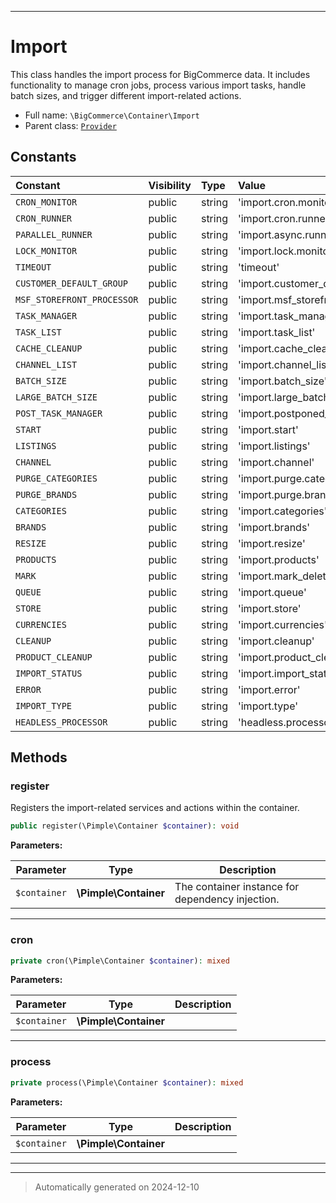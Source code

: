 ***

# Import

This class handles the import process for BigCommerce data. It includes functionality
to manage cron jobs, process various import tasks, handle batch sizes, and trigger
different import-related actions.



* Full name: `\BigCommerce\Container\Import`
* Parent class: [`Provider`](./Provider.md)


## Constants

| Constant | Visibility | Type | Value |
|:---------|:-----------|:-----|:------|
|`CRON_MONITOR`|public|string|&#039;import.cron.monitor&#039;|
|`CRON_RUNNER`|public|string|&#039;import.cron.runner&#039;|
|`PARALLEL_RUNNER`|public|string|&#039;import.async.runner&#039;|
|`LOCK_MONITOR`|public|string|&#039;import.lock.monitor&#039;|
|`TIMEOUT`|public|string|&#039;timeout&#039;|
|`CUSTOMER_DEFAULT_GROUP`|public|string|&#039;import.customer_default_group&#039;|
|`MSF_STOREFRONT_PROCESSOR`|public|string|&#039;import.msf_storefront_processor&#039;|
|`TASK_MANAGER`|public|string|&#039;import.task_manager&#039;|
|`TASK_LIST`|public|string|&#039;import.task_list&#039;|
|`CACHE_CLEANUP`|public|string|&#039;import.cache_cleanup&#039;|
|`CHANNEL_LIST`|public|string|&#039;import.channel_list&#039;|
|`BATCH_SIZE`|public|string|&#039;import.batch_size&#039;|
|`LARGE_BATCH_SIZE`|public|string|&#039;import.large_batch_size&#039;|
|`POST_TASK_MANAGER`|public|string|&#039;import.postponed_task_manager&#039;|
|`START`|public|string|&#039;import.start&#039;|
|`LISTINGS`|public|string|&#039;import.listings&#039;|
|`CHANNEL`|public|string|&#039;import.channel&#039;|
|`PURGE_CATEGORIES`|public|string|&#039;import.purge.categories&#039;|
|`PURGE_BRANDS`|public|string|&#039;import.purge.brands&#039;|
|`CATEGORIES`|public|string|&#039;import.categories&#039;|
|`BRANDS`|public|string|&#039;import.brands&#039;|
|`RESIZE`|public|string|&#039;import.resize&#039;|
|`PRODUCTS`|public|string|&#039;import.products&#039;|
|`MARK`|public|string|&#039;import.mark_deleted&#039;|
|`QUEUE`|public|string|&#039;import.queue&#039;|
|`STORE`|public|string|&#039;import.store&#039;|
|`CURRENCIES`|public|string|&#039;import.currencies&#039;|
|`CLEANUP`|public|string|&#039;import.cleanup&#039;|
|`PRODUCT_CLEANUP`|public|string|&#039;import.product_cleanup&#039;|
|`IMPORT_STATUS`|public|string|&#039;import.import_status&#039;|
|`ERROR`|public|string|&#039;import.error&#039;|
|`IMPORT_TYPE`|public|string|&#039;import.type&#039;|
|`HEADLESS_PROCESSOR`|public|string|&#039;headless.processor&#039;|


## Methods


### register

Registers the import-related services and actions within the container.

```php
public register(\Pimple\Container $container): void
```








**Parameters:**

| Parameter | Type | Description |
|-----------|------|-------------|
| `$container` | **\Pimple\Container** | The container instance for dependency injection. |





***

### cron



```php
private cron(\Pimple\Container $container): mixed
```








**Parameters:**

| Parameter | Type | Description |
|-----------|------|-------------|
| `$container` | **\Pimple\Container** |  |





***

### process



```php
private process(\Pimple\Container $container): mixed
```








**Parameters:**

| Parameter | Type | Description |
|-----------|------|-------------|
| `$container` | **\Pimple\Container** |  |





***


***
> Automatically generated on 2024-12-10
